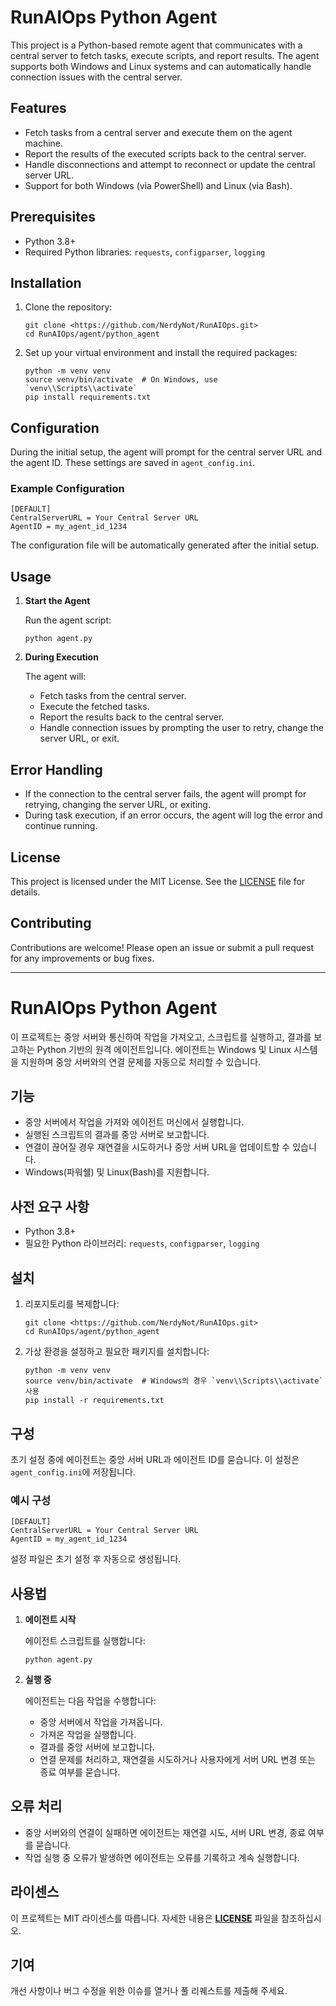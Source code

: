 # RunAIOps Python Agent

This project is a Python-based remote agent that communicates with a central server to fetch tasks, execute scripts, and report results. The agent supports both Windows and Linux systems and can automatically handle connection issues with the central server.

## Features

- Fetch tasks from a central server and execute them on the agent machine.
- Report the results of the executed scripts back to the central server.
- Handle disconnections and attempt to reconnect or update the central server URL.
- Support for both Windows (via PowerShell) and Linux (via Bash).

## Prerequisites

- Python 3.8+
- Required Python libraries: `requests`, `configparser`, `logging`

## Installation

1. Clone the repository:
    
    ```
    git clone <https://github.com/NerdyNot/RunAIOps.git>
    cd RunAIOps/agent/python_agent
    
    ```
    
2. Set up your virtual environment and install the required packages:
    
    ```
    python -m venv venv
    source venv/bin/activate  # On Windows, use `venv\\Scripts\\activate`
    pip install requirements.txt
    
    ```
    

## Configuration

During the initial setup, the agent will prompt for the central server URL and the agent ID. These settings are saved in `agent_config.ini`.

### Example Configuration

```
[DEFAULT]
CentralServerURL = Your Central Server URL
AgentID = my_agent_id_1234

```

The configuration file will be automatically generated after the initial setup.

## Usage

1. **Start the Agent**
    
    Run the agent script:
    
    ```
    python agent.py
    
    ```
    
2. **During Execution**
    
    The agent will:
    
    - Fetch tasks from the central server.
    - Execute the fetched tasks.
    - Report the results back to the central server.
    - Handle connection issues by prompting the user to retry, change the server URL, or exit.

## Error Handling

- If the connection to the central server fails, the agent will prompt for retrying, changing the server URL, or exiting.
- During task execution, if an error occurs, the agent will log the error and continue running.

## License

This project is licensed under the MIT License. See the [LICENSE](LICENSE) file for details.

## Contributing

Contributions are welcome! Please open an issue or submit a pull request for any improvements or bug fixes.

---

# RunAIOps Python Agent

이 프로젝트는 중앙 서버와 통신하여 작업을 가져오고, 스크립트를 실행하고, 결과를 보고하는 Python 기반의 원격 에이전트입니다. 에이전트는 Windows 및 Linux 시스템을 지원하며 중앙 서버와의 연결 문제를 자동으로 처리할 수 있습니다.

## 기능

- 중앙 서버에서 작업을 가져와 에이전트 머신에서 실행합니다.
- 실행된 스크립트의 결과를 중앙 서버로 보고합니다.
- 연결이 끊어질 경우 재연결을 시도하거나 중앙 서버 URL을 업데이트할 수 있습니다.
- Windows(파워쉘) 및 Linux(Bash)를 지원합니다.

## 사전 요구 사항

- Python 3.8+
- 필요한 Python 라이브러리: `requests`, `configparser`, `logging`

## 설치

1. 리포지토리를 복제합니다:
    
    ```
    git clone <https://github.com/NerdyNot/RunAIOps.git>
    cd RunAIOps/agent/python_agent
    
    ```
    
2. 가상 환경을 설정하고 필요한 패키지를 설치합니다:
    
    ```
    python -m venv venv
    source venv/bin/activate  # Windows의 경우 `venv\\Scripts\\activate` 사용
    pip install -r requirements.txt
    
    ```
    

## 구성

초기 설정 중에 에이전트는 중앙 서버 URL과 에이전트 ID를 묻습니다. 이 설정은 `agent_config.ini`에 저장됩니다.

### 예시 구성

```
[DEFAULT]
CentralServerURL = Your Central Server URL
AgentID = my_agent_id_1234

```

설정 파일은 초기 설정 후 자동으로 생성됩니다.

## 사용법

1. **에이전트 시작**
    
    에이전트 스크립트를 실행합니다:
    
    ```
    python agent.py
    
    ```
    
2. **실행 중**
    
    에이전트는 다음 작업을 수행합니다:
    
    - 중앙 서버에서 작업을 가져옵니다.
    - 가져온 작업을 실행합니다.
    - 결과를 중앙 서버에 보고합니다.
    - 연결 문제를 처리하고, 재연결을 시도하거나 사용자에게 서버 URL 변경 또는 종료 여부를 묻습니다.

## 오류 처리

- 중앙 서버와의 연결이 실패하면 에이전트는 재연결 시도, 서버 URL 변경, 종료 여부를 묻습니다.
- 작업 실행 중 오류가 발생하면 에이전트는 오류를 기록하고 계속 실행합니다.

## 라이센스

이 프로젝트는 MIT 라이센스를 따릅니다. 자세한 내용은 [**LICENSE**](LICENSE) 파일을 참조하십시오.

## 기여

개선 사항이나 버그 수정을 위한 이슈를 열거나 풀 리퀘스트를 제출해 주세요.
